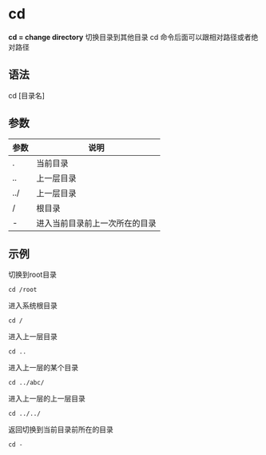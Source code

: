 # cd

**cd = change directory**
切换目录到其他目录
cd 命令后面可以跟相对路径或者绝对路径


## 语法
cd [目录名]


## 参数
参数 | 说明
--|--
.|当前目录
..|上一层目录
../|上一层目录
/|根目录
-|进入当前目录前上一次所在的目录

## 示例

切换到root目录
```
cd /root
```

进入系统根目录
```
cd /
```

进入上一层目录
```
cd ..
```

进入上一层的某个目录
```
cd ../abc/
```

进入上一层的上一层目录
```
cd ../../
```

返回切换到当前目录前所在的目录
```
cd -
```
